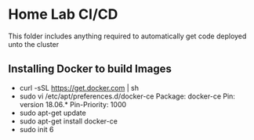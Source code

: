 # Home Lab CI/CD

This folder includes anything required to automatically get code deployed unto the cluster

## Installing Docker to build Images

- curl -sSL https://get.docker.com | sh
- sudo vi /etc/apt/preferences.d/docker-ce
Package: docker-ce
Pin: version 18.06.*
Pin-Priority: 1000
- sudo apt-get update
- sudo apt-get install docker-ce
- sudo init 6

